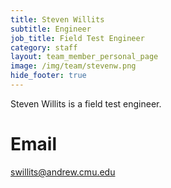 ```yaml
---
title: Steven Willits
subtitle: Engineer
job_title: Field Test Engineer
category: staff
layout: team_member_personal_page
image: /img/team/stevenw.png
hide_footer: true
---
```


Steven Willits is a field test engineer.

# Email #
swillits@andrew.cmu.edu
